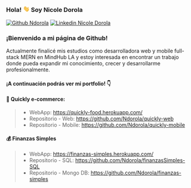 ### Hola! <img src="https://raw.githubusercontent.com/parth-27/parth-27/master/Hi.gif" width="18px"> Soy Nicole Dorola
[![Github Ndorola](https://img.shields.io/badge/-Github-000?style=flat&logo=Github&logoColor=white)](https://github.com/Ndorola)
[![Linkedin Nicole Dorola](https://img.shields.io/badge/-LinkedIn-blue?style=flat&logo=Linkedin&logoColor=white)](https://www.linkedin.com/in/nicoledorola/)

### ¡Bienvenido a mi página de Github!
Actualmente finalicé mis estudios como desarrolladora web y mobile full-stack MERN en MindHub LA y estoy interesada en encontrar un trabajo donde pueda expandir mi conocimiento, crecer y desarrollarme profesionalmente.
#### ¡A continuación podrás ver mi portfolio! 👇

#### 🍔 Quickly e-commerce:
>- WebApp: https://quickly-food.herokuapp.com/
>- Repositorio - Web: https://github.com/Ndorola/quickly-web
>- Repositorio - Mobile: https://github.com/Ndorola/quickly-mobile

#### 💰 Finanzas Simples
>- WebApp: https://finanzas-simples.herokuapp.com/
>- Repositorio - SQL: https://github.com/Ndorola/finanzasSimples-SQL
>- Repositorio - Mongo DB: https://github.com/Ndorola/finanzas-simples
